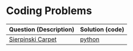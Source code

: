 # Coding Problems


|Question (Description) |Solution (code) |
|--|--|
| [Sierpinski Carpet](/sierpinski_carpet/README.md) | [python](/sierpinski_carpet/code.md) |
